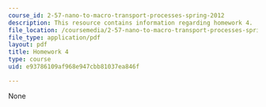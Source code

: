 ```yaml
---
course_id: 2-57-nano-to-macro-transport-processes-spring-2012
description: This resource contains information regarding homework 4.
file_location: /coursemedia/2-57-nano-to-macro-transport-processes-spring-2012/e93786109af968e947cbb81037ea846f_MIT2_57S12_hw_4.pdf
file_type: application/pdf
layout: pdf
title: Homework 4
type: course
uid: e93786109af968e947cbb81037ea846f

---
```

None